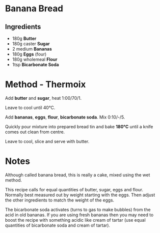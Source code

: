 # Banana Bread

## Ingredients

- 180g **Butter**
- 180g caster **Sugar**
- 2 medium **Bananas**
- 180g **Eggs** (four)
- 180g wholemeal **Flour**
- 1tsp **Bicarbonate Soda**


# Method - Thermoix

Add **butter** and **sugar**, heat 1:00/70/1.

Leave to cool until 40&deg;C.

Add **bananas**, **eggs**, **flour**, **bicarbonate soda**. Mix 0:10/-/5.

Quickly pour mixture into prepared bread tin and bake **180&deg;C** until a knife comes out clean from centre.

Leave to cool, slice and serve with butter.

# Notes

Although called banana bread, this is really a cake, mixed using the wet method.

This recipe calls for equal quantities of butter, sugar, eggs and flour. Normally best measured out by weight starting with the eggs. Then adjust the other ingredients to match the weight of the eggs.

The bicarbonate soda activates (turns to gas to make bubbles) from the acid in old bananas. If you are using fresh bananas then you may need to boost the recipe with something acidic like cream of tartar (use equal quantities of bicarbonate soda and cream of tartar).
